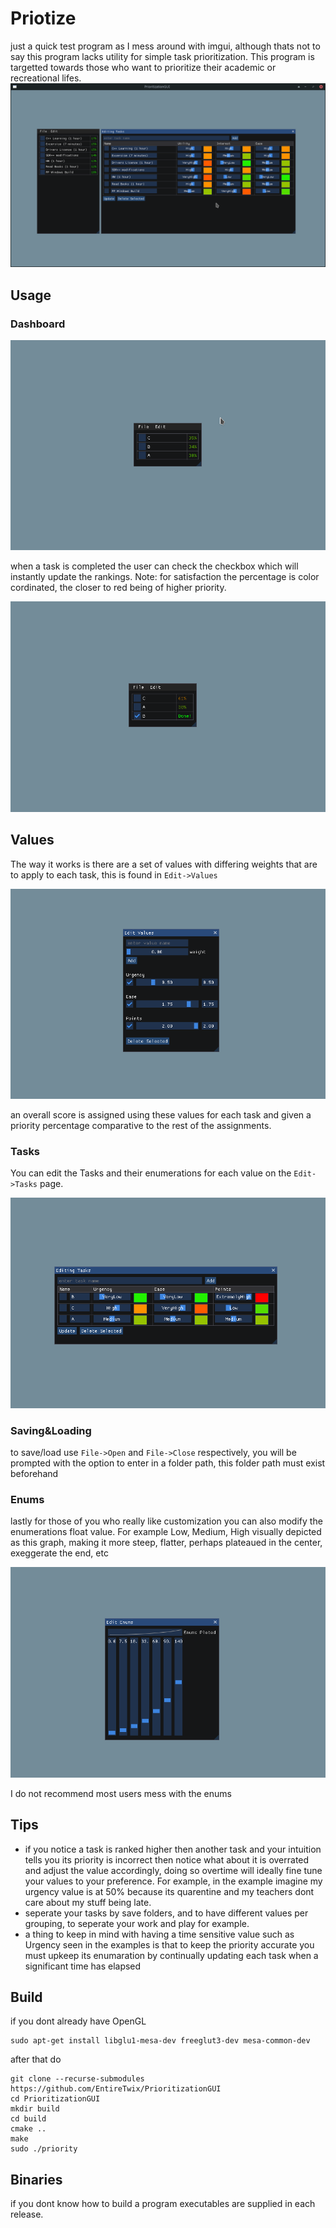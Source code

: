 # Priotize

just a quick test program as I mess around with imgui, although thats not to say this program lacks utility for simple task prioritization.
This program is targetted towards those who want to prioritize their academic or recreational lifes.
![full example](https://github.com/EntireTwix/PrioritizationGUI/blob/main/primary_image.png)

## Usage

### Dashboard

![image of dashboard](https://github.com/EntireTwix/PrioritizationGUI/blob/main/dashboard.png)

when a task is completed the user can check the checkbox which will instantly update the rankings.
Note: for satisfaction the percentage is color cordinated, the closer to red being of higher priority.

![image of multiple done dashboard](https://github.com/EntireTwix/PrioritizationGUI/blob/main/dashboard_partial.png)

## Values

The way it works is there are a set of values with differing weights that are to apply to each task, this is found in `Edit->Values`

![image of edit values](https://github.com/EntireTwix/PrioritizationGUI/blob/main/editing_values.png)

an overall score is assigned using these values for each task and given a priority percentage comparative to the rest of
the assignments.

### Tasks

You can edit the Tasks and their enumerations for each value on the `Edit->Tasks` page.

![image of edit tasks](https://github.com/EntireTwix/PrioritizationGUI/blob/main/editing_task.png)

### Saving&Loading

to save/load use `File->Open` and `File->Close` respectively, you will be prompted with the option to enter in a folder path, this folder path must exist beforehand

### Enums

lastly for those of you who really like customization you can also modify the enumerations float value.
For example Low, Medium, High
visually depicted as this graph, making it more steep, flatter, perhaps plateaued in the center, exeggerate the end, etc

![image of plot](https://github.com/EntireTwix/PrioritizationGUI/blob/main/editing_enums.png)

I do not recommend most users mess with the enums

## Tips

- if you notice a task is ranked higher then another task and your intuition tells you its priority is incorrect then notice what about it is overrated and adjust the value accordingly, doing so overtime will ideally fine tune your values to your preference. For example, in the example imagine my urgency value is at 50% because its quarentine and my teachers dont care about my stuff being late.
- seperate your tasks by save folders, and to have different values per grouping, to seperate your work and play for example.
- a thing to keep in mind with having a time sensitive value such as Urgency seen in the examples is that to keep the priority accurate you must upkeep its enumaration by continually updating each task when a significant time has elapsed

## Build

if you dont already have OpenGL

```
sudo apt-get install libglu1-mesa-dev freeglut3-dev mesa-common-dev
```

after that do

```
git clone --recurse-submodules https://github.com/EntireTwix/PrioritizationGUI
cd PrioritizationGUI
mkdir build
cd build
cmake ..
make
sudo ./priority
```

## Binaries

if you dont know how to build a program executables are supplied in each release.
